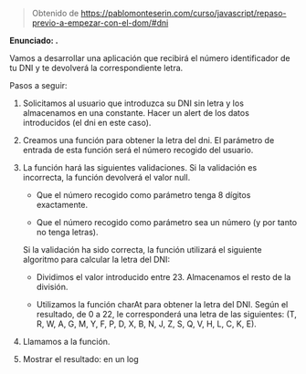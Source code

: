> Obtenido de https://pablomonteserin.com/curso/javascript/repaso-previo-a-empezar-con-el-dom/#dni

**Enunciado: .**

Vamos a desarrollar una aplicación que recibirá el número identificador de tu DNI y te devolverá la correspondiente letra.

Pasos a seguir:

1.  Solicitamos al usuario que introduzca su DNI sin letra y los almacenamos en una constante.
    Hacer un alert de los datos introducidos (el dni en este caso).
2.  Creamos una función para obtener la letra del dni. El parámetro de entrada de esta función será el número recogido del usuario.
3.  La función hará las siguientes validaciones.
    Si la validación es incorrecta, la función devolverá el valor null.

    - Que el número recogido como parámetro tenga 8 dígitos exactamente.

    - Que el número recogido como parámetro sea un número (y por tanto no tenga letras).

    Si la validación ha sido correcta, la función utilizará el siguiente algoritmo para calcular la letra del DNI:

    - Dividimos el valor introducido entre 23. Almacenamos el resto de la división.

    - Utilizamos la función charAt para obtener la letra del DNI. Según el resultado, de 0 a 22, le corresponderá una letra de las siguientes: (T, R, W, A, G, M, Y, F, P, D, X, B, N, J, Z, S, Q, V, H, L, C, K, E).

4.  Llamamos a la función.
5.  Mostrar el resultado: en un log
